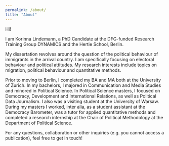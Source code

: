 ```yaml
---
permalink: /about/
title: "About"
---
```


Hi!

I am Korinna Lindemann, a PhD Candidate at the DFG-funded Research Training Group DYNAMICS and the Hertie School, Berlin. 

My dissertation revolves around the question of the political behaviour of immigrants in the arrival country. I am specifically focusing on electoral behaviour and political attitudes. My research interests include topics on migration, political behaviour and quantitative methods. 

Prior to moving to Berlin, I completed my BA and MA both at the University of Zurich. In my bachelors, I majored in Communication and Media Studies and minored in Political Science. In Political Science masters, I focused on Democracy, Development and International Relations, as well as Political Data Journalism. I also was a visiting student at the University of Warsaw. During my masters I worked, inter alia, as a student assistant at the Democracy Barometer, was a tutor for applied quantitative methods and completed a research internship at the Chair of Political Methodology at the Department of Political Science.

For any questions, collaboration or other inquiries (e.g. you cannot access a publication), feel free to get in touch!

